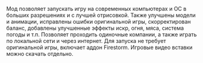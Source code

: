 Мод позволяет запускать игру на современных компьютерах и ОС в больших разрешениях и с лучшей отрисовкой. Также улучшены модели и анимации, исправлены ошибки оригинальной игры, скорректирован баланс, добавлены улучшенные эффекты искр, огня, мяса, система погоды и т.п. Позволяет проходить одиночные компании, а также играть по локальной сети и через интернет. Для запуска не требует оригинальной игры, включает аддон Firestorm. Игровые видео вставки можно скачать отдельно.